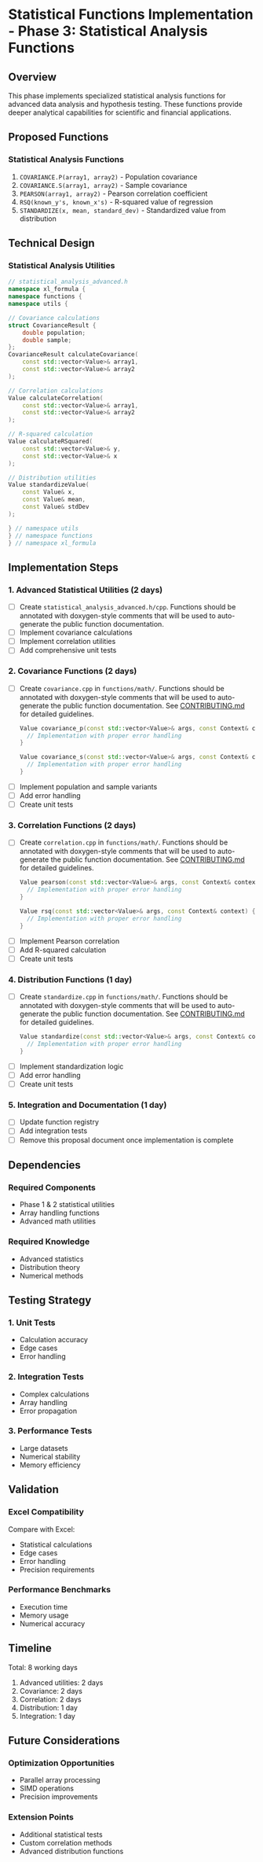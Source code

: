 # Statistical Functions Implementation - Phase 3: Statistical Analysis Functions

## Overview

This phase implements specialized statistical analysis functions for advanced data analysis and hypothesis testing. These functions provide deeper analytical capabilities for scientific and financial applications.

## Proposed Functions

### Statistical Analysis Functions
1. `COVARIANCE.P(array1, array2)` - Population covariance
2. `COVARIANCE.S(array1, array2)` - Sample covariance
3. `PEARSON(array1, array2)` - Pearson correlation coefficient
4. `RSQ(known_y's, known_x's)` - R-squared value of regression
5. `STANDARDIZE(x, mean, standard_dev)` - Standardized value from distribution

## Technical Design

### Statistical Analysis Utilities
```cpp
// statistical_analysis_advanced.h
namespace xl_formula {
namespace functions {
namespace utils {

// Covariance calculations
struct CovarianceResult {
    double population;
    double sample;
};
CovarianceResult calculateCovariance(
    const std::vector<Value>& array1,
    const std::vector<Value>& array2
);

// Correlation calculations
Value calculateCorrelation(
    const std::vector<Value>& array1,
    const std::vector<Value>& array2
);

// R-squared calculation
Value calculateRSquared(
    const std::vector<Value>& y,
    const std::vector<Value>& x
);

// Distribution utilities
Value standardizeValue(
    const Value& x,
    const Value& mean,
    const Value& stdDev
);

} // namespace utils
} // namespace functions
} // namespace xl_formula
```

## Implementation Steps

### 1. Advanced Statistical Utilities (2 days)
- [ ] Create `statistical_analysis_advanced.h/cpp`. Functions should be annotated with doxygen-style comments that will be used to auto-generate the public function documentation.
- [ ] Implement covariance calculations
- [ ] Implement correlation utilities
- [ ] Add comprehensive unit tests

### 2. Covariance Functions (2 days)
- [ ] Create `covariance.cpp` in `functions/math/`. Functions should be annotated with doxygen-style comments that will be used to auto-generate the public function documentation. See [CONTRIBUTING.md](../CONTRIBUTING.md#doxygen-doc-comment-guidelines-for-docs-generation) for detailed guidelines.
  ```cpp
  Value covariance_p(const std::vector<Value>& args, const Context& context) {
    // Implementation with proper error handling
  }
  
  Value covariance_s(const std::vector<Value>& args, const Context& context) {
    // Implementation with proper error handling
  }
  ```
- [ ] Implement population and sample variants
- [ ] Add error handling
- [ ] Create unit tests

### 3. Correlation Functions (2 days)
- [ ] Create `correlation.cpp` in `functions/math/`. Functions should be annotated with doxygen-style comments that will be used to auto-generate the public function documentation. See [CONTRIBUTING.md](../CONTRIBUTING.md#doxygen-doc-comment-guidelines-for-docs-generation) for detailed guidelines.
  ```cpp
  Value pearson(const std::vector<Value>& args, const Context& context) {
    // Implementation with proper error handling
  }
  
  Value rsq(const std::vector<Value>& args, const Context& context) {
    // Implementation with proper error handling
  }
  ```
- [ ] Implement Pearson correlation
- [ ] Add R-squared calculation
- [ ] Create unit tests

### 4. Distribution Functions (1 day)
- [ ] Create `standardize.cpp` in `functions/math/`. Functions should be annotated with doxygen-style comments that will be used to auto-generate the public function documentation. See [CONTRIBUTING.md](../CONTRIBUTING.md#doxygen-doc-comment-guidelines-for-docs-generation) for detailed guidelines.
  ```cpp
  Value standardize(const std::vector<Value>& args, const Context& context) {
    // Implementation with proper error handling
  }
  ```
- [ ] Implement standardization logic
- [ ] Add error handling
- [ ] Create unit tests

### 5. Integration and Documentation (1 day)
- [ ] Update function registry
- [ ] Add integration tests
- [ ] Remove this proposal document once implementation is complete

## Dependencies

### Required Components
- Phase 1 & 2 statistical utilities
- Array handling functions
- Advanced math utilities

### Required Knowledge
- Advanced statistics
- Distribution theory
- Numerical methods

## Testing Strategy

### 1. Unit Tests
- Calculation accuracy
- Edge cases
- Error handling

### 2. Integration Tests
- Complex calculations
- Array handling
- Error propagation

### 3. Performance Tests
- Large datasets
- Numerical stability
- Memory efficiency

## Validation

### Excel Compatibility
Compare with Excel:
- Statistical calculations
- Edge cases
- Error handling
- Precision requirements

### Performance Benchmarks
- Execution time
- Memory usage
- Numerical accuracy

## Timeline

Total: 8 working days
1. Advanced utilities: 2 days
2. Covariance: 2 days
3. Correlation: 2 days
4. Distribution: 1 day
5. Integration: 1 day

## Future Considerations

### Optimization Opportunities
- Parallel array processing
- SIMD operations
- Precision improvements

### Extension Points
- Additional statistical tests
- Custom correlation methods
- Advanced distribution functions
